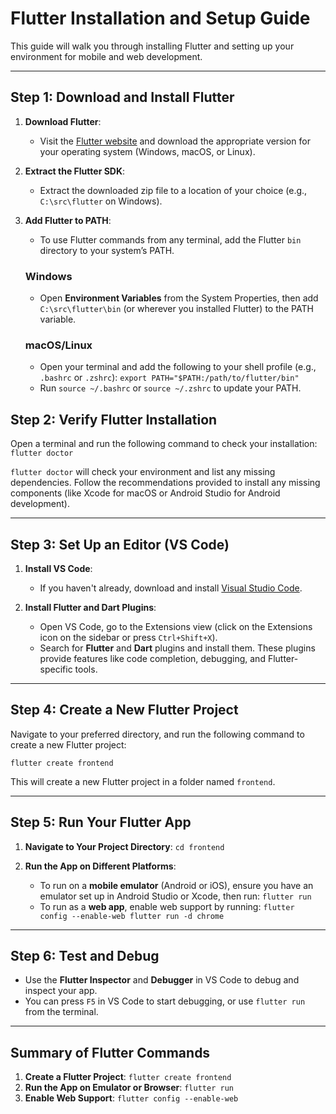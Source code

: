 # **Flutter Installation and Setup Guide**

This guide will walk you through installing Flutter and setting up your environment for mobile and web development.

---

## **Step 1: Download and Install Flutter**

1. **Download Flutter**:

   - Visit the [Flutter website](https://flutter.dev/docs/get-started/install) and download the appropriate version for your operating system (Windows, macOS, or Linux).
2. **Extract the Flutter SDK**:

   - Extract the downloaded zip file to a location of your choice (e.g., `C:\src\flutter` on Windows).
3. **Add Flutter to PATH**:

   - To use Flutter commands from any terminal, add the Flutter `bin` directory to your system’s PATH.

   ### Windows


   - Open **Environment Variables** from the System Properties, then add `C:\src\flutter\bin` (or wherever you installed Flutter) to the PATH variable.

   ### macOS/Linux

   - Open your terminal and add the following to your shell profile (e.g., `.bashrc` or `.zshrc`):
     ``` export PATH="$PATH:/path/to/flutter/bin" ```
   - Run `source ~/.bashrc` or `source ~/.zshrc` to update your PATH.

## **Step 2: Verify Flutter Installation**

Open a terminal and run the following command to check your installation:
``` flutter doctor ```

`flutter doctor` will check your environment and list any missing dependencies. Follow the recommendations provided to install any missing components (like Xcode for macOS or Android Studio for Android development).

---

## **Step 3: Set Up an Editor (VS Code)**

1. **Install VS Code**:

   - If you haven't already, download and install [Visual Studio Code](https://code.visualstudio.com/).
2. **Install Flutter and Dart Plugins**:

   - Open VS Code, go to the Extensions view (click on the Extensions icon on the sidebar or press `Ctrl+Shift+X`).
   - Search for **Flutter** and **Dart** plugins and install them. These plugins provide features like code completion, debugging, and Flutter-specific tools.

---

## **Step 4: Create a New Flutter Project**

Navigate to your preferred directory, and run the following command to create a new Flutter project:

``` flutter create frontend ```

This will create a new Flutter project in a folder named `frontend`.

---

## **Step 5: Run Your Flutter App**

1. **Navigate to Your Project Directory**:
   ``` cd frontend ```
2. **Run the App on Different Platforms**:

   - To run on a **mobile emulator** (Android or iOS), ensure you have an emulator set up in Android Studio or Xcode, then run:
     ``` flutter run ```
   - To run as a **web app**, enable web support by running:
     ``` flutter config --enable-web flutter run -d chrome ```

---

## **Step 6: Test and Debug**

- Use the **Flutter Inspector** and **Debugger** in VS Code to debug and inspect your app.
- You can press `F5` in VS Code to start debugging, or use `flutter run` from the terminal.

---

## **Summary of Flutter Commands**

1. **Create a Flutter Project**:
   ``` flutter create frontend ```
2. **Run the App on Emulator or Browser**:
   ``` flutter run ```
3. **Enable Web Support**:
   ``` flutter config --enable-web ```
